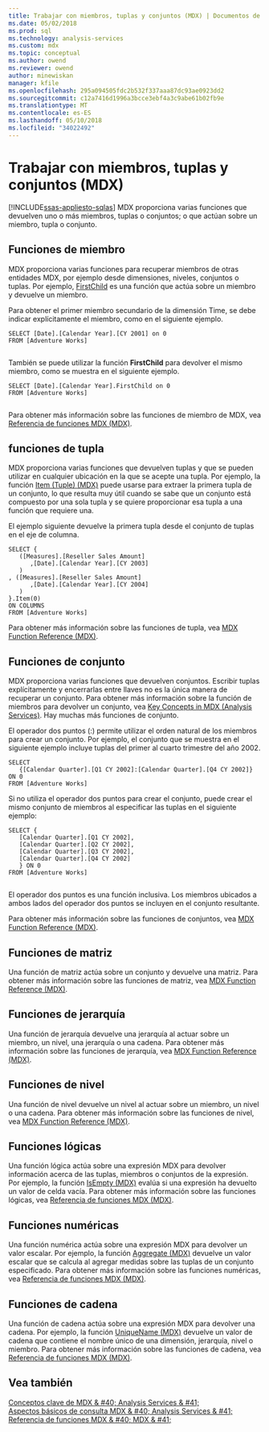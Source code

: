 ```yaml
---
title: Trabajar con miembros, tuplas y conjuntos (MDX) | Documentos de Microsoft
ms.date: 05/02/2018
ms.prod: sql
ms.technology: analysis-services
ms.custom: mdx
ms.topic: conceptual
ms.author: owend
ms.reviewer: owend
author: minewiskan
manager: kfile
ms.openlocfilehash: 295a094505fdc2b532f337aaa87dc93ae0923dd2
ms.sourcegitcommit: c12a7416d1996a3bcce3ebf4a3c9abe61b02fb9e
ms.translationtype: MT
ms.contentlocale: es-ES
ms.lasthandoff: 05/10/2018
ms.locfileid: "34022492"
---
```

# <a name="working-with-members-tuples-and-sets-mdx"></a>Trabajar con miembros, tuplas y conjuntos (MDX)
[!INCLUDE[ssas-appliesto-sqlas](../../../includes/ssas-appliesto-sqlas.md)]
  MDX proporciona varias funciones que devuelven uno o más miembros, tuplas o conjuntos; o que actúan sobre un miembro, tupla o conjunto.  
  
## <a name="member-functions"></a>Funciones de miembro  
 MDX proporciona varias funciones para recuperar miembros de otras entidades MDX, por ejemplo desde dimensiones, niveles, conjuntos o tuplas. Por ejemplo, [FirstChild](../../../mdx/firstchild-mdx.md) es una función que actúa sobre un miembro y devuelve un miembro.  
  
 Para obtener el primer miembro secundario de la dimensión Time, se debe indicar explícitamente el miembro, como en el siguiente ejemplo.  
  
```  
SELECT [Date].[Calendar Year].[CY 2001] on 0  
FROM [Adventure Works]  
  
```  
  
 También se puede utilizar la función **FirstChild** para devolver el mismo miembro, como se muestra en el siguiente ejemplo.  
  
```  
SELECT [Date].[Calendar Year].FirstChild on 0  
FROM [Adventure Works]  
  
```  
  
 Para obtener más información sobre las funciones de miembro de MDX, vea [Referencia de funciones MDX &#40;MDX&#41;](../../../mdx/mdx-function-reference-mdx.md).  
  
## <a name="tuple-functions"></a>funciones de tupla  
 MDX proporciona varias funciones que devuelven tuplas y que se pueden utilizar en cualquier ubicación en la que se acepte una tupla. Por ejemplo, la función [Item &#40;Tuple&#41; &#40;MDX&#41;](../../../mdx/item-tuple-mdx.md) puede usarse para extraer la primera tupla de un conjunto, lo que resulta muy útil cuando se sabe que un conjunto está compuesto por una sola tupla y se quiere proporcionar esa tupla a una función que requiere una.  
  
 El ejemplo siguiente devuelve la primera tupla desde el conjunto de tuplas en el eje de columna.  
  
```  
SELECT {  
   ([Measures].[Reseller Sales Amount]  
      ,[Date].[Calendar Year].[CY 2003]  
   )  
, ([Measures].[Reseller Sales Amount]  
      ,[Date].[Calendar Year].[CY 2004]  
   )  
}.Item(0)  
ON COLUMNS   
FROM [Adventure Works]  
```  
  
 Para obtener más información sobre las funciones de tupla, vea [MDX Function Reference &#40;MDX&#41;](../../../mdx/mdx-function-reference-mdx.md).  
  
## <a name="set-functions"></a>Funciones de conjunto  
 MDX proporciona varias funciones que devuelven conjuntos. Escribir tuplas explícitamente y encerrarlas entre llaves no es la única manera de recuperar un conjunto. Para obtener más información sobre la función de miembros para devolver un conjunto, vea [Key Concepts in MDX &#40;Analysis Services&#41;](../../../analysis-services/multidimensional-models/mdx/key-concepts-in-mdx-analysis-services.md). Hay muchas más funciones de conjunto.  
  
 El operador dos puntos (:) permite utilizar el orden natural de los miembros para crear un conjunto. Por ejemplo, el conjunto que se muestra en el siguiente ejemplo incluye tuplas del primer al cuarto trimestre del año 2002.  
  
```  
SELECT   
   {[Calendar Quarter].[Q1 CY 2002]:[Calendar Quarter].[Q4 CY 2002]}   
ON 0  
FROM [Adventure Works]  
```  
  
 Si no utiliza el operador dos puntos para crear el conjunto, puede crear el mismo conjunto de miembros al especificar las tuplas en el siguiente ejemplo:  
  
```  
SELECT {  
   [Calendar Quarter].[Q1 CY 2002],   
   [Calendar Quarter].[Q2 CY 2002],   
   [Calendar Quarter].[Q3 CY 2002],   
   [Calendar Quarter].[Q4 CY 2002]  
   } ON 0  
FROM [Adventure Works]  
  
```  
  
 El operador dos puntos es una función inclusiva. Los miembros ubicados a ambos lados del operador dos puntos se incluyen en el conjunto resultante.  
  
 Para obtener más información sobre las funciones de conjuntos, vea [MDX Function Reference &#40;MDX&#41;](../../../mdx/mdx-function-reference-mdx.md).  
  
## <a name="array-functions"></a>Funciones de matriz  
 Una función de matriz actúa sobre un conjunto y devuelve una matriz. Para obtener más información sobre las funciones de matriz, vea [MDX Function Reference &#40;MDX&#41;](../../../mdx/mdx-function-reference-mdx.md).  
  
## <a name="hierarchy-functions"></a>Funciones de jerarquía  
 Una función de jerarquía devuelve una jerarquía al actuar sobre un miembro, un nivel, una jerarquía o una cadena. Para obtener más información sobre las funciones de jerarquía, vea [MDX Function Reference &#40;MDX&#41;](../../../mdx/mdx-function-reference-mdx.md).  
  
## <a name="level-functions"></a>Funciones de nivel  
 Una función de nivel devuelve un nivel al actuar sobre un miembro, un nivel o una cadena. Para obtener más información sobre las funciones de nivel, vea [MDX Function Reference &#40;MDX&#41;](../../../mdx/mdx-function-reference-mdx.md).  
  
## <a name="logical-functions"></a>Funciones lógicas  
 Una función lógica actúa sobre una expresión MDX para devolver información acerca de las tuplas, miembros o conjuntos de la expresión. Por ejemplo, la función [IsEmpty &#40;MDX&#41;](../../../mdx/isempty-mdx.md) evalúa si una expresión ha devuelto un valor de celda vacía. Para obtener más información sobre las funciones lógicas, vea [Referencia de funciones MDX &#40;MDX&#41;](../../../mdx/mdx-function-reference-mdx.md).  
  
## <a name="numeric-functions"></a>Funciones numéricas  
 Una función numérica actúa sobre una expresión MDX para devolver un valor escalar. Por ejemplo, la función [Aggregate &#40;MDX&#41;](../../../mdx/aggregate-mdx.md) devuelve un valor escalar que se calcula al agregar medidas sobre las tuplas de un conjunto especificado. Para obtener más información sobre las funciones numéricas, vea [Referencia de funciones MDX &#40;MDX&#41;](../../../mdx/mdx-function-reference-mdx.md).  
  
## <a name="string-functions"></a>Funciones de cadena  
 Una función de cadena actúa sobre una expresión MDX para devolver una cadena. Por ejemplo, la función [UniqueName &#40;MDX&#41;](../../../mdx/uniquename-mdx.md) devuelve un valor de cadena que contiene el nombre único de una dimensión, jerarquía, nivel o miembro. Para obtener más información sobre las funciones de cadena, vea [Referencia de funciones MDX &#40;MDX&#41;](../../../mdx/mdx-function-reference-mdx.md).  
  
## <a name="see-also"></a>Vea también  
 [Conceptos clave de MDX & #40; Analysis Services & #41;](../../../analysis-services/multidimensional-models/mdx/key-concepts-in-mdx-analysis-services.md)   
 [Aspectos básicos de consulta MDX & #40; Analysis Services & #41;](../../../analysis-services/multidimensional-models/mdx/mdx-query-fundamentals-analysis-services.md)   
 [Referencia de funciones MDX & #40; MDX & #41;](../../../mdx/mdx-function-reference-mdx.md)  
  
  
